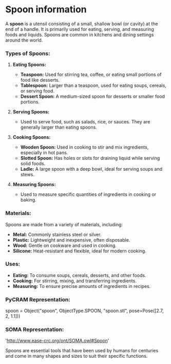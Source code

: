 # Spoon information

A **spoon** is a utensil consisting of a small, shallow bowl (or cavity) at the end of a handle. It is primarily used for eating, serving, and measuring foods and liquids. Spoons are common in kitchens and dining settings around the world.

### Types of Spoons:
1. **Eating Spoons:**
   - **Teaspoon:** Used for stirring tea, coffee, or eating small portions of food like desserts.
   - **Tablespoon:** Larger than a teaspoon, used for eating soups, cereals, or serving food.
   - **Dessert Spoon:** A medium-sized spoon for desserts or smaller food portions.

2. **Serving Spoons:**
   - Used to serve food, such as salads, rice, or sauces. They are generally larger than eating spoons.

3. **Cooking Spoons:**
   - **Wooden Spoon:** Used in cooking to stir and mix ingredients, especially in hot pans.
   - **Slotted Spoon:** Has holes or slots for draining liquid while serving solid foods.
   - **Ladle:** A large spoon with a deep bowl, ideal for serving soups and stews.

4. **Measuring Spoons:**
   - Used to measure specific quantities of ingredients in cooking or baking.

### Materials:
Spoons are made from a variety of materials, including:
- **Metal:** Commonly stainless steel or silver.
- **Plastic:** Lightweight and inexpensive, often disposable.
- **Wood:** Gentle on cookware and used in cooking.
- **Silicone:** Heat-resistant and flexible, ideal for modern cooking.

### Uses:
- **Eating:** To consume soups, cereals, desserts, and other foods.
- **Cooking:** For stirring, mixing, and transferring ingredients.
- **Measuring:** To ensure precise amounts of ingredients in recipes.

### PyCRAM Representation:
spoon = Object("spoon", ObjectType.SPOON, "spoon.stl", pose=Pose([2.7, 2, 1.1]))

### SOMA Representation:
'http://www.ease-crc.org/ont/SOMA.owl#Spoon'

Spoons are essential tools that have been used by humans for centuries and come in many shapes and sizes to suit their specific functions.